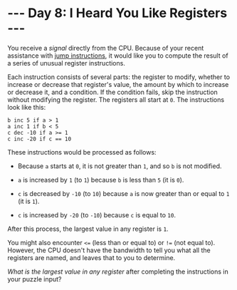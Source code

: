 # --- Day 8: I Heard You Like Registers ---

You receive a *signal* directly from the CPU. Because of your recent assistance with [jump instructions](5), it would like you to compute the result of a series of unusual register instructions.

Each instruction consists of several parts: the register to modify, whether to increase or decrease that register's value, the amount by which to increase or decrease it, and a condition. If the condition fails, skip the instruction without modifying the register. The registers all start at `0`. The instructions look like this:

```
b inc 5 if a > 1
a inc 1 if b < 5
c dec -10 if a >= 1
c inc -20 if c == 10

```

These instructions would be processed as follows:


 - Because `a` starts at `0`, it is not greater than `1`, and so `b` is not modified.

 - `a` is increased by `1` (to `1`) because `b` is less than `5` (it is `0`).

 - `c` is decreased by `-10` (to `10`) because `a` is now greater than or equal to `1` (it is `1`).

 - `c` is increased by `-20` (to `-10`) because `c` is equal to `10`.


After this process, the largest value in any register is `1`.

You might also encounter `<=` (less than or equal to) or `!=` (not equal to). However, the CPU doesn't have the bandwidth to tell you what all the registers are named, and leaves that to you to determine.

*What is the largest value in any register* after completing the instructions in your puzzle input?

